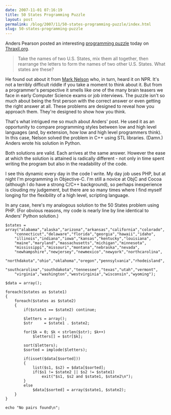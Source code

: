 ```yaml
---
date: 2007-11-01 07:16:19
title: 50 States Programming Puzzle
layout: post
permalink: /blog/2007/11/50-states-programming-puzzle/index.html
slug: 50-states-programming-puzzle
---
```

Anders Pearson posted an interesting [programming puzzle](http://thraxil.org/users/anders/posts/2007/10/30/A-Simple-Programming-Puzzle-Seen-Through-Three-Different-Lenses/)
today on [Thraxil.org](http://thraxil.org/).

> Take the names of two U.S. States, mix them all together, then
> rearrange the letters to form the names of two other U.S. States. What states
> are these?

He found out about it from [Mark Nelson](http://marknelson.us/2007/04/01/puzzling/) who, in turn, heard it on
NPR. It's not a terribly difficult riddle if you take a moment to think about
it. But from a programmer's perspective it smells like one of the many brain
teasers we face in early Computer Science exams or job interviews. The puzzle
isn't so much about being the first person with the correct answer or even
getting the right answer at all. These problems are designed to reveal how you
approach them. They're designed to show how you think.

That's what intrigued me so much about Anders' post. He used it as an
opportunity to compare programming styles between low and high level languages
(and, by extension, how low and high level programmers think). In this case,
Nelson solved the problem in C++ using STL libraries. (Damn.) Anders wrote his
solution in Python.

Both solutions are valid. Each arrives at the same answer. However the ease at
which the solution is attained is radically different - not only in time spent
writing the program but also in the readability of the code.

I see this dynamic every day in the code I write. My day job uses PHP, but at
night I'm programming in Objective-C. I'm still a novice at ObjC and Cocoa
(although I do have a strong C/C++ background), so perhaps inexperience is
clouding my judgement, but there are so many times where I find myself longing
for the flexibility of a high level, scripting language.

In any case, here's my analogous solution to the 50 States problem using PHP.
(For obvious reasons, my code is nearly line by line identical to Anders'
Python solution.)

    $states = array("alabama","alaska","arizona","arkansas","california","colorado",
        "connecticut","delaware","florida","georgia","hawaii","idaho",
        "illinois","indiana","iowa","kansas","kentucky","louisiana",
        "maine","maryland","massachusetts","michigan","minnesota",
        "mississippi","missouri","montana","nebraska","nevada",
        "newhampshire","newjersey","newmexico","newyork","northcarolina",
        "northdakota","ohio","oklahoma","oregon","pennsylvania","rhodeisland",
        "southcarolina","southdakota","tennessee","texas","utah","vermont",
        "virginia","washington","westvirginia","wisconsin","wyoming");
    
    $data = array();
    
    foreach($states as $state1)
    {
        foreach($states as $state2)
        {
            if($state1 == $state2) continue;
    
            $letters = array();
            $str     = $state1 . $state2;
    
            for($k = 0; $k < strlen($str); $k++)
                $letters[] = $str[$k];
    
            sort($letters);
            $sorted = implode($letters);
    
            if(isset($data[$sorted]))
            {
                list($s1, $s2) = $data[$sorted];
                if($s1 != $state2 || $s2 != $state1)
                    exit("$s1, $s2 and $state1, $state2\n");
            }
            else
                $data[$sorted] = array($state1, $state2);
        }
    }
    
    echo "No pairs found\n";